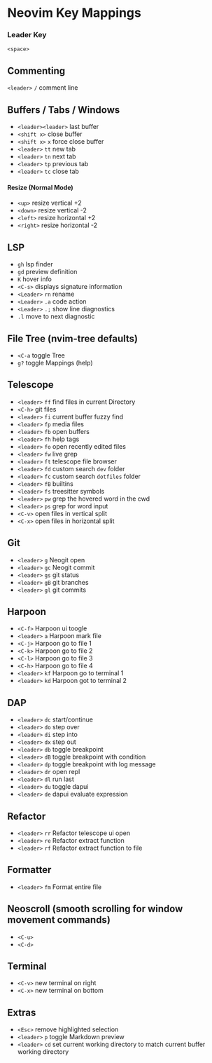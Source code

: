 # Neovim Key Mappings

### Leader Key
`<space>`

## Commenting
`<leader>` `/` comment line

## Buffers / Tabs / Windows
- `<leader><leader>` last buffer
- `<shift x>` close buffer
- `<shift x>` `x` force close buffer
- `<leader>` `tt` new tab
- `<leader>` `tn` next tab 
- `<leader>` `tp` previous tab
- `<leader>` `tc` close tab

#### Resize (Normal Mode)
- `<up>` resize vertical +2
- `<down>` resize vertical -2
- `<left>` resize horizontal +2
- `<right>` resize horizontal -2

## LSP
- `gh` lsp finder
- `gd` preview definition
- `K` hover info
- `<C-s>` displays signature information
- `<Leader>` `rn` rename
- `<Leader>` `.a` code action
- `<Leader>` `.;` show line diagnostics
- `.l` move to next diagnostic

## File Tree (nvim-tree defaults)
- `<C-a` toggle Tree
- `g?` toggle Mappings (help)

## Telescope
- `<leader>` `ff` find files in current Directory
- `<C-h>` git files
- `<leader>` `fi` current buffer fuzzy find
- `<leader>` `fp` media files
- `<leader>` `fb` open buffers
- `<leader>` `fh` help tags
- `<leader>` `fo` open recently edited files
- `<leader>` `fw` live grep
- `<leader>` `ft` telescope file browser
- `<leader>` `fd` custom search `dev` folder
- `<leader>` `fc` custom search `dotfiles` folder
- `<leader>` `fB` builtins
- `<leader>` `fs` treesitter symbols
- `<leader>` `pw` grep the hovered word in the cwd
- `<leader>` `ps` grep for word input
- `<C-v>` open files in vertical split
- `<C-x>` open files in horizontal split

## Git
- `<leader>` `g` Neogit open
- `<leader>` `gc` Neogit commit
- `<leader>` `gs` git status
- `<leader>` `gB` git branches
- `<leader>` `gl` git commits

## Harpoon
- `<C-f>` Harpoon ui toogle
- `<leader>` `a` Harpoon mark file
- `<C-j>` Harpoon go to file 1
- `<C-k>` Harpoon go to file 2
- `<C-l>` Harpoon go to file 3
- `<C-h>` Harpoon go to file 4
- `<leader>` `kf` Harpoon go to terminal 1
- `<leader>` `kd` Harpoon got to terminal 2

## DAP
- `<leader>` `dc` start/continue
- `<leader>` `do` step over
- `<leader>` `di` step into
- `<leader>` `dx` step out
- `<leader>` `db` toggle breakpoint
- `<leader>` `dB` toggle breakpoint with condition
- `<leader>` `dp` toggle breakpoint with log message
- `<leader>` `dr` open repl
- `<leader>` `dl` run last
- `<leader>` `du` toggle dapui
- `<leader>` `de` dapui evaluate expression

## Refactor
- `<leader>` `rr` Refactor telescope ui open
- `<leader>` `re` Refactor extract function
- `<leader>` `rf` Refactor extract function to file

## Formatter
- `<leader>` `fm` Format entire file

## Neoscroll (smooth scrolling for window movement commands)
- `<C-u>`
- `<C-d>`

## Terminal
- `<C-v>` new terminal on right
- `<C-x>` new terminal on bottom

## Extras
- `<Esc>` remove highlighted selection
- `<leader>` `p` toggle Markdown preview
- `<leader>` `cd` set current working directory to match current buffer working directory
